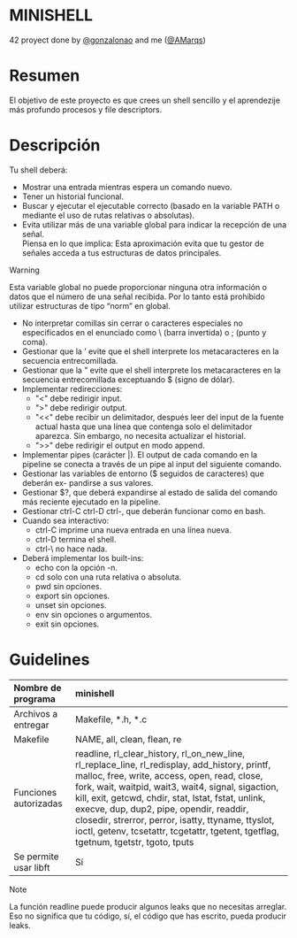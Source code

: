 # MINISHELL

42 proyect done by [@gonzalonao](https://github.com/gonzalonao) and me ([@AMarqs](https://github.com/AMarqs))


# Resumen

El objetivo de este proyecto es que crees un shell sencillo y el aprendezije más profundo procesos y file descriptors.


# Descripción

Tu shell deberá:
- Mostrar una entrada mientras espera un comando nuevo.
- Tener un historial funcional.
- Buscar y ejecutar el ejecutable correcto (basado en la variable PATH o mediante el uso de rutas relativas o absolutas).
- Evita utilizar más de una variable global para indicar la recepción de una señal. \
Piensa en lo que implica: Esta aproximación evita que tu gestor de señales acceda a tus estructuras de datos principales.

> [!WARNING]
> Esta variable global no puede proporcionar ninguna otra información o datos que el número de una señal recibida. Por lo tanto está prohibido utilizar estructuras de tipo “norm” en global.

- No interpretar comillas sin cerrar o caracteres especiales no especificados en el enunciado como \ (barra invertida) o ; (punto y coma).
- Gestionar que la ’ evite que el shell interprete los metacaracteres en la secuencia entrecomillada.
- Gestionar que la " evite que el shell interprete los metacaracteres en la secuencia entrecomillada exceptuando $ (signo de dólar).
- Implementar redirecciones:
  - "<" debe redirigir input.
  - ">" debe redirigir output.
  - "<<" debe recibir un delimitador, después leer del input de la fuente actual hasta que una línea que contenga solo el delimitador aparezca. Sin embargo, no necesita actualizar el historial.
  - ">>" debe redirigir el output en modo append.
- Implementar pipes (carácter |). El output de cada comando en la pipeline se
conecta a través de un pipe al input del siguiente comando.
- Gestionar las variables de entorno ($ seguidos de caracteres) que deberán ex-
pandirse a sus valores.
- Gestionar $?, que deberá expandirse al estado de salida del comando más reciente
ejecutado en la pipeline.
- Gestionar ctrl-C ctrl-D ctrl-\, que deberán funcionar como en bash.
- Cuando sea interactivo:
  - ctrl-C imprime una nueva entrada en una línea nueva.
  - ctrl-D termina el shell.
  - ctrl-\ no hace nada.
- Deberá implementar los built-ins:
  - echo con la opción -n.
  - cd solo con una ruta relativa o absoluta.
  - pwd sin opciones.
  - export sin opciones.
  - unset sin opciones.
  - env sin opciones o argumentos.
  - exit sin opciones.


# Guidelines

|   Nombre de programa  |           minishell         |
|:----------------------|:----------------------------|
|  Archivos a entregar  |      Makefile, *.h, *.c     |
|        Makefile       | NAME, all, clean, flean, re |
| Funciones autorizadas | readline, rl_clear_history, rl_on_new_line, rl_replace_line, rl_redisplay, add_history, printf, malloc, free, write, access, open, read, close, fork, wait, waitpid, wait3, wait4, signal, sigaction, kill, exit, getcwd, chdir, stat, lstat, fstat, unlink, execve, dup, dup2, pipe, opendir, readdir, closedir, strerror, perror, isatty, ttyname, ttyslot, ioctl, getenv, tcsetattr, tcgetattr, tgetent, tgetflag, tgetnum, tgetstr, tgoto, tputs |
| Se permite usar libft |             Sí             |

> [!NOTE]
> La función readline puede producir algunos leaks que no necesitas arreglar. Eso no significa que tu código, sí, el código que has escrito, pueda producir leaks.

